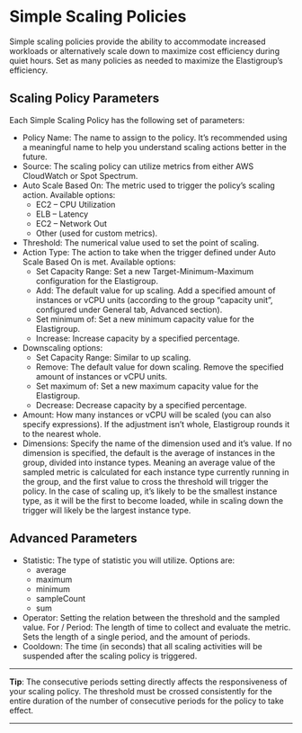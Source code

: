 # Simple Scaling Policies

Simple scaling policies provide the ability to accommodate increased workloads or alternatively scale down to maximize cost efficiency during quiet hours. Set as many policies as needed to maximize the Elastigroup’s efficiency.

## Scaling Policy Parameters
Each Simple Scaling Policy has the following set of parameters:
* Policy Name: The name to assign to the policy. It’s recommended using a meaningful name to help you understand scaling actions better in the future.
* Source: The scaling policy can utilize metrics from either AWS CloudWatch or Spot Spectrum.
* Auto Scale Based On: The metric used to trigger the policy’s scaling action. Available options:
  * EC2 – CPU Utilization
  * ELB – Latency
  * EC2 – Network Out
  * Other (used for custom metrics).
* Threshold: The numerical value used to set the point of scaling.
* Action Type: The action to take when the trigger defined under Auto Scale Based On is met. Available options:
  * Set Capacity Range: Set a new Target-Minimum-Maximum configuration for the Elastigroup.
  * Add: The default value for up scaling. Add a specified amount of instances or vCPU units (according to the group “capacity unit”, configured under General tab, Advanced section).
  * Set minimum of: Set a new minimum capacity value for the Elastigroup.
  * Increase: Increase capacity by a specified percentage.
* Downscaling options:
  * Set Capacity Range: Similar to up scaling.
  * Remove: The default value for down scaling. Remove the specified amount of instances or vCPU units.
  * Set maximum of: Set a new maximum capacity value for the Elastigroup.
  * Decrease: Decrease capacity by a specified percentage.
* Amount: How many instances or vCPU will be scaled (you can also specify expressions). If the adjustment isn’t whole, Elastigroup rounds it to the nearest whole.
* Dimensions: Specify the name of the dimension used and it’s value. If no dimension is specified, the default is the average of instances in the group, divided into instance types. Meaning an average value of the sampled metric is calculated for each instance type currently running in the group, and the first value to cross the threshold will trigger the policy. In the case of scaling up, it’s likely to be the smallest instance type, as it will be the first to become loaded, while in scaling down the trigger will likely be the largest instance type.

## Advanced Parameters
* Statistic: The type of statistic you will utilize. Options are:
  * average
  * maximum
  * minimum
  * sampleCount
  * sum
* Operator: Setting the relation between the threshold and the sampled value.
For / Period: The length of time to collect and evaluate the metric. Sets the length of a single period, and the amount of periods.
* Cooldown: The time (in seconds) that all scaling activities will be suspended after the scaling policy is triggered.

---
**Tip**: The consecutive periods setting directly affects the responsiveness of your scaling policy. The threshold must be crossed consistently for the entire duration of the number of consecutive periods for the policy to take effect.

---

